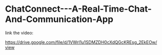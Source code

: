 # ChatConnect---A-Real-Time-Chat-And-Communication-App

link the video:

https://drive.google.com/file/d/1VWrI1u1SDMZDH0cXdQGcKREsg_2EkEOw/view
